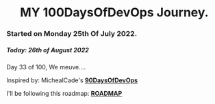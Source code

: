 <h1 align=center>
  MY 100DaysOfDevOps Journey.
</h1>

### Started on Monday 25th Of July 2022.
##### Today: 26th of August 2022

Day 33 of 100, We meuve....

Inspired by: MichealCade's [**90DaysOfDevOps**](https://github.com/MichaelCade/90DaysOfDevOps)

I'll be following this roadmap: [**ROADMAP**](https://devopslearning.medium.com/100-days-of-devops-day-100-thanks-everyone-and-happy-learning-f014f0aad490)


